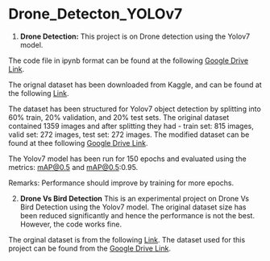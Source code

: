 # Drone_Detecton_YOLOv7

1) **Drone Detection:**
This project is on Drone detection using the Yolov7 model.

The code file in ipynb format can be found at the following [Google Drive Link](https://drive.google.com/drive/folders/14nUQls3w6fYLnxioCTzFTJ7jZQ2cnz3V?usp=sharing).

The orignal dataset has been downloaded from Kaggle, and can be found at the following [Link](https://www.kaggle.com/datasets/dasmehdixtr/drone-dataset-uav).

The dataset has been structured for Yolov7 object detection by splitting into 60% train, 20% validation, and 20% test sets. The original dataset contained 1359 images and after splitting they had - train set: 815 images, valid set: 272 images, test set: 272 images. The modified dataset can be found at thee following [Google Drive Link](https://drive.google.com/drive/folders/1m3ntWup5C0d49_doH9aaxvqv-DcaPCVX?usp=sharing).

The Yolov7 model has been run for 150 epochs and evaluated using the metrics: mAP@0.5 and mAP@0.5:0.95. 

Remarks: Performance should improve by training for more epochs.


2) **Drone Vs Bird Detection**
This is an experimental project on Drone Vs Bird Detection using the Yolov7 model. The original dataset size has been reduced significantly and hence the performance is not the best. However, the code works fine.

The orginal dataset is from the following [Link](https://data.mendeley.com/datasets/6ghdz52pd7/5).
The dataset used for this project can be found from the [Google Drive Link](https://drive.google.com/drive/folders/1KkQ2OHRIsKDHpCxmsWzBb7ilyF5GMHAa?usp=sharing). 

